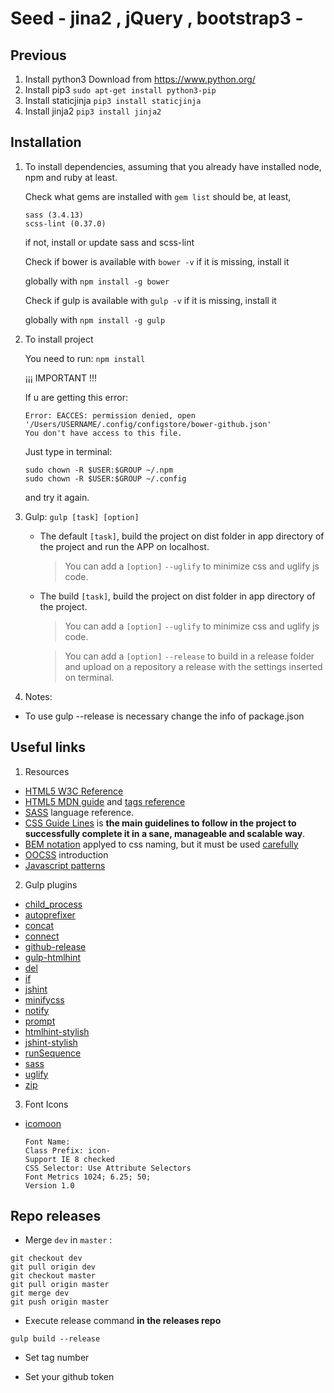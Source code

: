 # Seed - jina2 , jQuery , bootstrap3 -

## Previous

1. Install python3
  Download from https://www.python.org/
2. Install pip3
 `sudo apt-get install python3-pip`
3. Install staticjinja
 `pip3 install staticjinja`
4. Install jinja2
 `pip3 install jinja2`

## Installation

1. To install dependencies, assuming that you already have installed node, npm and ruby at least.

   Check what gems are installed with `gem list` should be, at least,

      ```
      sass (3.4.13)
      scss-lint (0.37.0)
      ```

   if not, install or update sass and scss-lint

   Check if bower is available with `bower -v` if it is missing, install it

   globally with `npm install -g bower`

   Check if gulp is available with `gulp -v` if it is missing, install it

   globally with `npm install -g gulp`


2. To install project

   You need to run: `npm install`

   ¡¡¡ IMPORTANT   !!!

   If u are getting this error:

   ```
   Error: EACCES: permission denied, open '/Users/USERNAME/.config/configstore/bower-github.json'
   You don't have access to this file.
   ```
   Just type in terminal:

   ```
   sudo chown -R $USER:$GROUP ~/.npm
   sudo chown -R $USER:$GROUP ~/.config
   ```

   and try it again.

3. Gulp: `gulp [task] [option]`
    * The default `[task]`, build the project on dist folder in app directory of the project and run the APP on localhost.

        > You can add a `[option]` `--uglify` to minimize css and uglify js code.

    * The build `[task]`, build the project on dist folder in app directory of the project.

        > You can add a `[option]` `--uglify` to minimize css and uglify js code.

        > You can add a `[option]` `--release` to build in a release folder and upload on a repository a release with the settings inserted on terminal.

4. Notes:
  * To use gulp --release is necessary change the info of package.json

## Useful links

1. Resources

  * [HTML5 W3C Reference](http://dev.w3.org/html5/html-author)
  * [HTML5 MDN guide](https://developer.mozilla.org/en-US/docs/Web/Guide/HTML/HTML5) and [tags reference](https://developer.mozilla.org/en-US/docs/Web/Guide/HTML/HTML5/HTML5_element_list)
  * [SASS](http://sass-lang.com/guide) language reference.
  * [CSS Guide Lines](http://cssguidelin.es) is **the main guidelines to follow in the project to successfully complete it in a sane, manageable and scalable way**.
  * [BEM notation](https://bem.info/method/definitions) applyed to css naming, but it must be used [carefully](http://csswizardry.com/2013/01/mindbemding-getting-your-head-round-bem-syntax)
  * [OOCSS](http://appendto.com/2014/04/oocss) introduction
  * [Javascript patterns](http://shichuan.github.io/javascript-patterns)

2. Gulp plugins

  * [child_process](https://nodejs.org/api/child_process.html)
  * [autoprefixer](https://www.npmjs.org/package/gulp-autoprefixer/)
  * [concat](https://www.npmjs.org/package/gulp-concat/)
  * [connect](https://www.npmjs.com/package/gulp-connect/)
  * [github-release](https://www.npmjs.com/package/gulp-github-release/)
  * [gulp-htmlhint](https://www.npmjs.com/package/gulp-htmlhint/)
  * [del](https://www.npmjs.org/package/del/)
  * [if](https://github.com/robrich/gulp-if/)
  * [jshint](https://www.npmjs.org/package/gulp-jshint/)
  * [minifycss](https://www.npmjs.org/package/gulp-minify-css/)
  * [notify](https://www.npmjs.org/package/gulp-notify/)
  * [prompt](https://www.npmjs.com/package/gulp-prompt)
  * [htmlhint-stylish](https://www.npmjs.com/package/htmlhint-stylish/)
  * [jshint-stylish](https://www.npmjs.com/package/jshint-stylish/)
  * [runSequence](https://www.npmjs.org/package/run-sequence/)
  * [sass](https://www.npmjs.org/package/gulp-sass/)
  * [uglify](https://www.npmjs.org/package/gulp-uglify/)
  * [zip](https://www.npmjs.com/package/gulp-zip/)

3. Font Icons

  * [icomoon](https://icomoon.io/app/#/select)

    ```
    Font Name: 
    Class Prefix: icon-
    Support IE 8 checked
    CSS Selector: Use Attribute Selectors
    Font Metrics 1024; 6.25; 50;
    Version 1.0
    ```


## Repo releases

* Merge `dev` in `master` :

```
git checkout dev
git pull origin dev
git checkout master
git pull origin master
git merge dev
git push origin master
```


* Execute release command **in the releases repo**

```
gulp build --release
```

* Set tag number

* Set your github token
